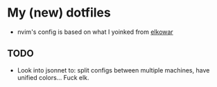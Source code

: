 # My (new) dotfiles
* nvim's config is based on what I yoinked from [elkowar](https://github.com/elkowar)



## TODO
- Look into jsonnet to: split configs between multiple machines, have unified colors... Fuck elk.
